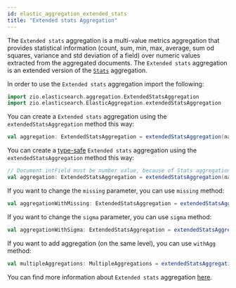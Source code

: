 ```yaml
---
id: elastic_aggregation_extended_stats
title: "Extended stats Aggregation"
---
```


The `Extended stats` aggregation is a multi-value metrics aggregation that provides statistical information (count, sum, min, max, average, sum od squares, variance and std deviation of a field) over numeric values extracted from the aggregated documents.
The `Extended stats` aggregation is an extended version of the [`Stats`](https://lambdaworks.github.io/zio-elasticsearch/overview/aggregations/elastic_aggregation_stats) aggregation.

In order to use the `Extended stats` aggregation import the following:
```scala
import zio.elasticsearch.aggregation.ExtendedStatsAggregation
import zio.elasticsearch.ElasticAggregation.extendedStatsAggregation
```

You can create a `Extended stats` aggregation using the `extendedStatsAggregation` method this way:
```scala
val aggregation: ExtendedStatsAggregation = extendedStatsAggregation(name = "extendedStatsAggregation", field = "intField")
```

You can create a [type-safe](https://lambdaworks.github.io/zio-elasticsearch/overview/overview_zio_prelude_schema) `Extended stats` aggregation using the `extendedStatsAggregation` method this way:
```scala
// Document.intField must be number value, because of Stats aggregation
val aggregation: ExtendedStatsAggregation = extendedStatsAggregation(name = "extendedStatsAggregation", field = Document.intField)
```

If you want to change the `missing` parameter, you can use `missing` method:
```scala
val aggregationWithMissing: ExtendedStatsAggregation = extendedStatsAggregation(name = "extendedStatsAggregation", field = Document.intField).missing(10.0)
```

If you want to change the `sigma` parameter, you can use `sigma` method:
```scala
val aggregationWithSigma: ExtendedStatsAggregation = extendedStatsAggregation(name = "extendedStatsAggregation", field = Document.intField).sigma(3.0)
```

If you want to add aggregation (on the same level), you can use `withAgg` method:
```scala
val multipleAggregations: MultipleAggregations = extendedStatsAggregation(name = "extendedStatsAggregation", field = Document.intField).withAgg(extendedStatsAggregation(name = "extendedStatsAggregation2", field = Document.doubleField))
```

You can find more information about `Extended stats` aggregation [here](https://www.elastic.co/guide/en/elasticsearch/reference/current/search-aggregations-metrics-extendedstats-aggregation.html#search-aggregations-metrics-extendedstats-aggregation).
